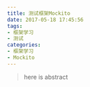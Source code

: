 ```yaml
---
title: 测试框架Mockito
date: 2017-05-18 17:45:56
tags: 
- 框架学习
- 测试
categories:
- 框架学习
- Mockito
---
```


> here is abstract

<!-- more -->


